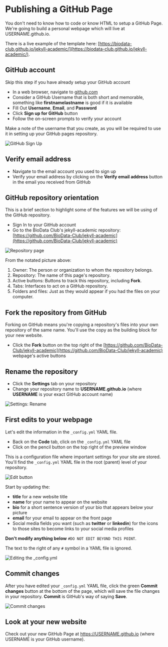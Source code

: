 # Publishing a GitHub Page

You don't need to know how to code or know HTML to setup a GitHub Page.  We're going to build a personal webpage which will live at USERNAME.github.io.

There is a live example of the template here: [https://biodata-club.github.io/jekyll-academic/](https://biodata-club.github.io/jekyll-academic/).

## GitHub account

Skip this step if you have already setup your GitHub account

- In a web browser, navigate to [github.com](https://github.com/)
- Consider a GitHub Username that is both short and memorable, something like **firstnamelastname** is good if it is available
- Fill Out **Username**, **Email**, and **Password**
- Click **Sign up for GitHub** button
- Follow the on-screen prompts to verify your account

Make a note of the username that you create, as you will be required to use it in setting up your GitHub pages repository.

![GitHub Sign Up](../images/github_frontpage.png)

## Verify email address

- Navigate to the email account you used to sign up
- Verify your email address by clicking on the **Verify email address** button in the email you received from GitHub

## GitHub repository orientation

This is a brief section to highlight some of the features we will be using of the GitHub repository.

- Sign In to your GitHub account
- Go to the BioData Club's jekyll-academic repository: [https://github.com/BioData-Club/jekyll-academic](https://github.com/BioData-Club/jekyll-academic)

![Repository page](../images/github_repository.png)

From the notated picture above:

1. Owner: The person or organization to whom the repository belongs.
2. Repository: The name of this page's repository.
3. Active buttons: Buttons to track this repository, including **Fork**.
4. Tabs: Interfaces to act on a GitHub repository.
5. Folders and files: Just as they would appear if you had the files on your computer.

## Fork the repository from GitHub

Forking on GitHub means you're copying a repository's files into your own repository of the same name.  You'll use the copy as the building block for your new website.

- Click the **Fork** button on the top right of the [https://github.com/BioData-Club/jekyll-academic](https://github.com/BioData-Club/jekyll-academic) webpage's active buttons

## Rename the repository

- Click the **Settings** tab on your repository
- Change your repository name to **USERNAME.github.io** (where **USERNAME** is your exact GitHub account name)

![Settings: Rename](../images/settings_rename.png)

## First edits to your webpage

Let's edit the information in the `_config.yml` YAML file.

- Back on the **Code** tab, click on the `_config.yml` YAML file
- Click on the pencil button on the top right of the preview window

This is a configuration file where important settings for your site are stored.  You'll find the `_config.yml` YAML file in the root (parent) level of your repository.

![Edit button](../images/edit_button.png)

Start by updating the:

- **title** for a new website title
- **name** for your name to appear on the website
- **bio** for a short sentence version of your bio that appears below your picture
- **email** for your email to appear on the front page
- Social media fields you want (such as **twitter** or **linkedin**) for the icons to those sites to become links to your social media profiles

**Don't modify anything below** `#DO NOT EDIT BEYOND THIS POINT`.

The text to the right of any `#` symbol in a YAML file is ignored.

![Editing the _config.yml](../images/editing_config.png)

## Commit changes

After you have edited your `_config.yml` YAML file, click the green **Commit changes** button at the bottom of the page, which will save the file changes in your repository.  **Commit** is GitHub's way of saying **Save**.

![Commit changes](../images/commit.png)

## Look at your new website

Check out your new GitHub Page at https://USERNAME.github.io (where USERNAME is your GitHub username).
